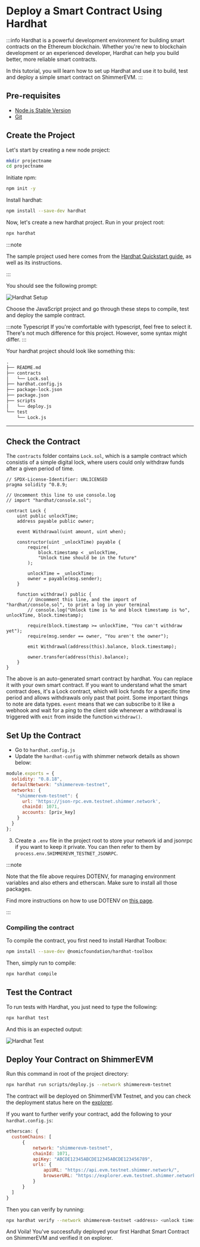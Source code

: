 # Deploy a Smart Contract Using Hardhat

:::info
Hardhat is a powerful development environment for building smart contracts on the Ethereum blockchain. Whether you're new to blockchain development or an experienced developer, Hardhat can help you build better, more reliable smart contracts.

In this tutorial, you will learn how to set up Hardhat and use it to build, test and deploy a simple smart contract on ShimmerEVM.
:::


## Pre-requisites

- [Node.js Stable Version](https://nodejs.org/en/)
- [Git](https://git-scm.com/)

## Create the Project

Let's start by creating a new node project:

```sh
mkdir projectname
cd projectname
```

Initiate npm:

```sh
npm init -y
```

Install hardhat:

```sh
npm install --save-dev hardhat
```

Now, let's create a new hardhat project. Run in your project root:

```sh
npx hardhat
```

:::note

The sample project used here comes from the [<ins>Hardhat Quickstart guide</ins>](https://hardhat.org/getting-started/#quick-start), as well as its instructions.

:::

You should see the following prompt:

![Hardhat Setup](../static/shimmer-hardhat-setup.png 'Hardhat Setup')

Choose the JavaScript project and go through these steps to compile, test and deploy the sample contract. 

:::note Typescript
If you're comfortable with typescript, feel free to select it. There's not much difference for this project. However, some syntax might differ.
:::

Your hardhat project should look like something this:

```md
.
├── README.md
├── contracts
│   └── Lock.sol
├── hardhat.config.js
├── package-lock.json
├── package.json
├── scripts
│   └── deploy.js
└── test
    └── Lock.js
```

---
## Check the Contract

The `contracts` folder contains `Lock.sol`, which is a sample contract which consistis of a simple digital lock, where users could only withdraw funds after a given period of time.

```solidity
// SPDX-License-Identifier: UNLICENSED
pragma solidity ^0.8.9;

// Uncomment this line to use console.log
// import "hardhat/console.sol";

contract Lock {
    uint public unlockTime;
    address payable public owner;

    event Withdrawal(uint amount, uint when);

    constructor(uint _unlockTime) payable {
        require(
            block.timestamp < _unlockTime,
            "Unlock time should be in the future"
        );

        unlockTime = _unlockTime;
        owner = payable(msg.sender);
    }

    function withdraw() public {
        // Uncomment this line, and the import of "hardhat/console.sol", to print a log in your terminal
        // console.log("Unlock time is %o and block timestamp is %o", unlockTime, block.timestamp);

        require(block.timestamp >= unlockTime, "You can't withdraw yet");
        require(msg.sender == owner, "You aren't the owner");

        emit Withdrawal(address(this).balance, block.timestamp);

        owner.transfer(address(this).balance);
    }
}
```
The above is an auto-generated smart contract by hardhat. You can replace it with your own smart contract. If you want to understand what the smart contract does, it's a Lock contract, which will lock funds for a specific time period and allows withdrawals only past that point.
Some important things to note are data types. `event` means that we can subscribe to it like a webhook and wait for a ping to the client side whenever a withdrawal is triggered with `emit` from inside the function `withdraw()`.

## Set Up the Contract

- Go to `hardhat.config.js`
- Update the `hardhat-config` with shimmer network details as shown below:

```js
module.exports = {
  solidity: "0.8.18",
  defaultNetwork: "shimmerevm-testnet",
  networks: {
    "shimmerevm-testnet": {
      url: 'https://json-rpc.evm.testnet.shimmer.network',
      chainId: 1071,
      accounts: [priv_key]
    }
  }
};
```

3. Create a `.env` file in the project root to store your network id and jsonrpc if you want to keep it private. You can then refer to them by `process.env.SHIMMEREVM_TESTNET_JSONRPC`.

:::note

Note that the file above requires DOTENV, for managing environment variables and also ethers and etherscan. Make sure to install all those packages. 

Find more instructions on how to use DOTENV on [<ins>this page</ins>](https://www.npmjs.com/package/dotenv).

:::

### Compiling the contract

To compile the contract, you first need to install Hardhat Toolbox:

```sh
npm install --save-dev @nomicfoundation/hardhat-toolbox
```

Then, simply run to compile:

```sh
npx hardhat compile
```

## Test the Contract

To run tests with Hardhat, you just need to type the following:

```sh
npx hardhat test
```

And this is an expected output:

![Hardhat Test](../static/shimmer-hardhat-test.png 'Hardhat Test')

## Deploy Your Contract on ShimmerEVM

Run this command in root of the project directory:

```sh
npx hardhat run scripts/deploy.js --network shimmerevm-testnet
```

The contract will be deployed on ShimmerEVM Testnet, and you can check the deployment status here on the [explorer](https://explorer.evm.testnet.shimmer.network/).

If you want to further verify your contract, add the following to your `hardhat.config.js`:

```js
etherscan: {
  customChains: [
      {
          network: "shimmerevm-testnet",
          chainId: 1071,
          apiKey: "ABCDE12345ABCDE12345ABCDE123456789",
          urls: {
              apiURL: "https://api.evm.testnet.shimmer.network/",
              browserURL: "https://explorer.evm.testnet.shimmer.network/"
          }
      }
  ]
}
```

Then you can verify by running:

```sh
npx hardhat verify --network shimmerevm-testnet <address> <unlock time>
```

And Voila! You've successfully deployed your first Hardhat Smart Contract on ShimmerEVM and verified it on explorer.
